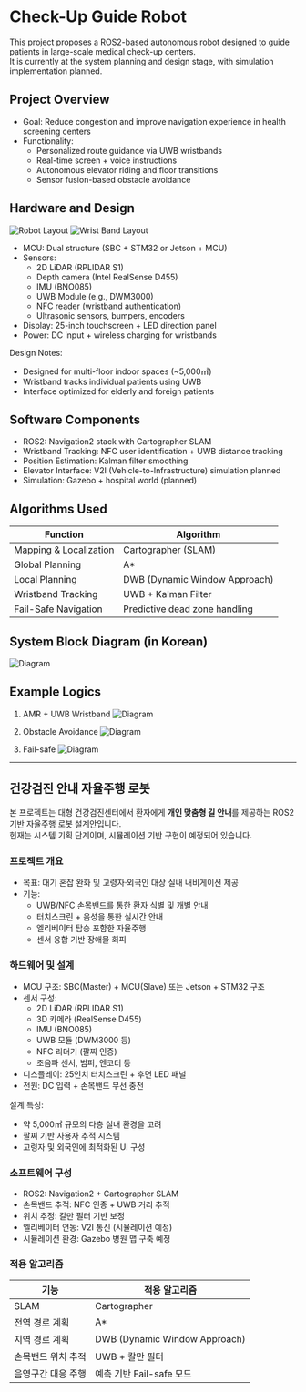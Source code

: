 # Check-Up Guide Robot

This project proposes a ROS2-based autonomous robot designed to guide patients in large-scale medical check-up centers.  
It is currently at the system planning and design stage, with simulation implementation planned.

## Project Overview

- Goal: Reduce congestion and improve navigation experience in health screening centers
- Functionality:
  - Personalized route guidance via UWB wristbands
  - Real-time screen + voice instructions
  - Autonomous elevator riding and floor transitions
  - Sensor fusion-based obstacle avoidance

## Hardware and Design
![Robot Layout](images/amr_layout.png)
![Wrist Band Layout](images/wristband_layout.png)
- MCU: Dual structure (SBC + STM32 or Jetson + MCU)
- Sensors:
  - 2D LiDAR (RPLIDAR S1)
  - Depth camera (Intel RealSense D455)
  - IMU (BNO085)
  - UWB Module (e.g., DWM3000)
  - NFC reader (wristband authentication)
  - Ultrasonic sensors, bumpers, encoders
- Display: 25-inch touchscreen + LED direction panel
- Power: DC input + wireless charging for wristbands

Design Notes:
- Designed for multi-floor indoor spaces (~5,000㎡)
- Wristband tracks individual patients using UWB
- Interface optimized for elderly and foreign patients

## Software Components

- ROS2: Navigation2 stack with Cartographer SLAM
- Wristband Tracking: NFC user identification + UWB distance tracking
- Position Estimation: Kalman filter smoothing
- Elevator Interface: V2I (Vehicle-to-Infrastructure) simulation planned
- Simulation: Gazebo + hospital world (planned)

## Algorithms Used

| Function               | Algorithm                     |
|------------------------|-------------------------------|
| Mapping & Localization | Cartographer (SLAM)           |
| Global Planning        | A*                            |
| Local Planning         | DWB (Dynamic Window Approach) |
| Wristband Tracking     | UWB + Kalman Filter           |
| Fail-Safe Navigation   | Predictive dead zone handling |


## System Block Diagram (in Korean)
![Diagram](images/system_block_diagram.png)

## Example Logics
1. AMR + UWB Wristband
  ![Diagram](images/amr_uwb_logic.png)

3. Obstacle Avoidance
   ![Diagram](images/obstacle_avoidance_logic.png)
   
5. Fail-safe
   ![Diagram](images/fail-safe_logic.png)
   
---

## 건강검진 안내 자율주행 로봇

본 프로젝트는 대형 건강검진센터에서 환자에게 **개인 맞춤형 길 안내**를 제공하는 ROS2 기반 자율주행 로봇 설계안입니다.  
현재는 시스템 기획 단계이며, 시뮬레이션 기반 구현이 예정되어 있습니다.

### 프로젝트 개요

- 목표: 대기 혼잡 완화 및 고령자·외국인 대상 실내 내비게이션 제공
- 기능:
  - UWB/NFC 손목밴드를 통한 환자 식별 및 개별 안내
  - 터치스크린 + 음성을 통한 실시간 안내
  - 엘리베이터 탑승 포함한 자율주행
  - 센서 융합 기반 장애물 회피

### 하드웨어 및 설계

- MCU 구조: SBC(Master) + MCU(Slave) 또는 Jetson + STM32 구조
- 센서 구성:
  - 2D LiDAR (RPLIDAR S1)
  - 3D 카메라 (RealSense D455)
  - IMU (BNO085)
  - UWB 모듈 (DWM3000 등)
  - NFC 리더기 (팔찌 인증)
  - 초음파 센서, 범퍼, 엔코더 등
- 디스플레이: 25인치 터치스크린 + 후면 LED 패널
- 전원: DC 입력 + 손목밴드 무선 충전

설계 특징:
- 약 5,000㎡ 규모의 다층 실내 환경을 고려
- 팔찌 기반 사용자 추적 시스템
- 고령자 및 외국인에 최적화된 UI 구성

### 소프트웨어 구성

- ROS2: Navigation2 + Cartographer SLAM
- 손목밴드 추적: NFC 인증 + UWB 거리 추적
- 위치 추정: 칼만 필터 기반 보정
- 엘리베이터 연동: V2I 통신 (시뮬레이션 예정)
- 시뮬레이션 환경: Gazebo 병원 맵 구축 예정

### 적용 알고리즘

| 기능                    | 적용 알고리즘                 |
|-------------------------|------------------------------|
| SLAM                    | Cartographer                 |
| 전역 경로 계획         | A*                           |
| 지역 경로 계획         | DWB (Dynamic Window Approach)|
| 손목밴드 위치 추적     | UWB + 칼만 필터              |
| 음영구간 대응 주행     | 예측 기반 Fail-safe 모드     |



